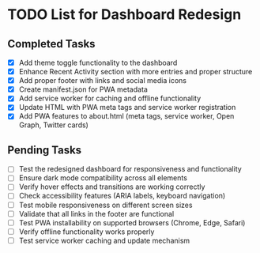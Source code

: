 # TODO List for Dashboard Redesign

## Completed Tasks
- [x] Add theme toggle functionality to the dashboard
- [x] Enhance Recent Activity section with more entries and proper structure
- [x] Add proper footer with links and social media icons
- [x] Create manifest.json for PWA metadata
- [x] Add service worker for caching and offline functionality
- [x] Update HTML with PWA meta tags and service worker registration
- [x] Add PWA features to about.html (meta tags, service worker, Open Graph, Twitter cards)

## Pending Tasks
- [ ] Test the redesigned dashboard for responsiveness and functionality
- [ ] Ensure dark mode compatibility across all elements
- [ ] Verify hover effects and transitions are working correctly
- [ ] Check accessibility features (ARIA labels, keyboard navigation)
- [ ] Test mobile responsiveness on different screen sizes
- [ ] Validate that all links in the footer are functional
- [ ] Test PWA installability on supported browsers (Chrome, Edge, Safari)
- [ ] Verify offline functionality works properly
- [ ] Test service worker caching and update mechanism

